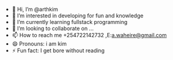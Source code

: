 - 👋 Hi, I’m @arthkim
- 👀 I’m interested in developing for fun and knowledge
- 🌱 I’m currently learning fullstack programming
- 💞️ I’m looking to collaborate on ...
- 📫 How to reach me +254722142732 ,E:a.waheire@gmail.com
- 😄 Pronouns: i am kim
- ⚡ Fun fact: I get bore without reading

<!---
arthkim/arthkim is a ✨ special ✨ repository because its `README.md` (this file) appears on your GitHub profile.
You can click the Preview link to take a look at your changes.
--->
